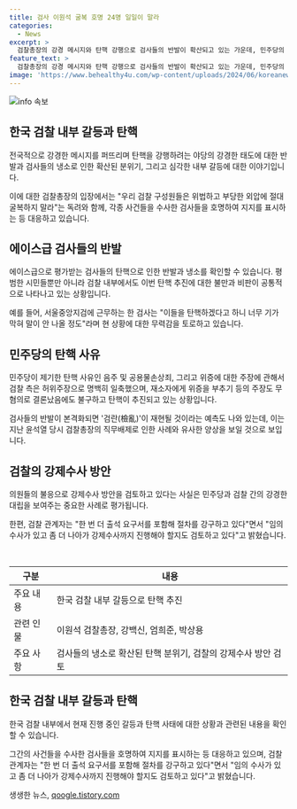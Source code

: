 ```yaml
---
title: 검사 이원석 굴복 호명 24명 일일이 말라
categories:
  - News
excerpt: >
  검찰총장의 강경 메시지와 탄핵 강행으로 검사들의 반발이 확산되고 있는 가운데, 민주당의 돈봉투 연루 의원들에 대한 강제수사 가능성까지 시사되고 있다. 이번 일로 검찰과 민주당 사이의 갈등이 심화되면서, 검사들의 지지를 받는 총장은 탄핵으로 인한 집단 반발이 예상된다. 강백신, 엄희준, 박상용, 김영철 등 에이스급 검사들이 비판을 받고 있으며, 검찰 내부에서도 이들을 지지하는 분위기가 형성되고 있다..minimal
feature_text: >
  검찰총장의 강경 메시지와 탄핵 강행으로 검사들의 반발이 확산되고 있는 가운데, 민주당의 돈봉투 연루 의원들에 대한 강제수사 가능성까지 시사되고 있다. 이번 일로 검찰과 민주당 사이의 갈등이 심화되면서, 검사들의 지지를 받는 총장은 탄핵으로 인한 집단 반발이 예상된다. 강백신, 엄희준, 박상용, 김영철 등 에이스급 검사들이 비판을 받고 있으며, 검찰 내부에서도 이들을 지지하는 분위기가 형성되고 있다..minimal
image: 'https://www.behealthy4u.com/wp-content/uploads/2024/06/koreanews.jpg'
---
```


<p><img src="https://www.behealthy4u.com/wp-content/uploads/2024/06/koreanews.jpg" alt="info 속보" /></p>

<h2 data-ke-size="size26">한국 검찰 내부 갈등과 탄핵</h2>

<p>전국적으로 강경한 메시지를 퍼뜨리며 탄핵을 강행하려는 야당의 강경한 태도에 대한 반발과 검사들의 냉소로 인한 확산된 분위기, 그리고 심각한 내부 갈등에 대한 이야기입니다. </p>

<p data-ke-size="size16">이에 대한 검찰총장의 입장에서는 "우리 검찰 구성원들은 위법하고 부당한 외압에 절대 굴복하지 말라"는 독려와 함께, 각종 사건들을 수사한 검사들을 호명하여 지지를 표시하는 등 대응하고 있습니다.</p>

<h2 data-ke-size="size26">에이스급 검사들의 반발</h2>

<p>에이스급으로 평가받는 검사들의 탄핵으로 인한 반발과 냉소를 확인할 수 있습니다. 평범한 시민들뿐만 아니라 검찰 내부에서도 이번 탄핵 추진에 대한 불만과 비판이 공통적으로 나타나고 있는 상황입니다. </p>

<p data-ke-size="size16">예를 들어, 서울중앙지검에 근무하는 한 검사는 "이들을 탄핵하겠다고 하니 너무 기가 막혀 말이 안 나올 정도"라며 현 상황에 대한 무력감을 토로하고 있습니다.</p>

<h2 data-ke-size="size26">민주당의 탄핵 사유</h2>

<p>민주당이 제기한 탄핵 사유인 음주 및 공용물손상죄, 그리고 위증에 대한 주장에 관해서 검찰 측은 허위주장으로 명백히 일축했으며, 재소자에게 위증을 부추기 등의 주장도 무혐의로 결론났음에도 불구하고 탄핵이 추진되고 있는 상황입니다.</p>

<p data-ke-size="size16">검사들의 반발이 본격화되면 '검란(檢亂)'이 재현될 것이라는 예측도 나와 있는데, 이는 지난 윤석열 당시 검찰총장의 직무배제로 인한 사례와 유사한 양상을 보일 것으로 보입니다.</p>

<h2 data-ke-size="size26">검찰의 강제수사 방안</h2>

<p>의원들의 불응으로 강제수사 방안을 검토하고 있다는 사실은 민주당과 검찰 간의 강경한 대립을 보여주는 중요한 사례로 평가됩니다.</p>

<p data-ke-size="size16">한편, 검찰 관계자는 "한 번 더 출석 요구서를 포함해 절차를 강구하고 있다"면서 "임의 수사가 있고 좀 더 나아가 강제수사까지 진행해야 할지도 검토하고 있다"고 밝혔습니다.</p>

<p data-ke-size="size16">&nbsp;</p>

<table>
<thead>
<tr>
<th>구분</th>
<th>내용</th>
</tr>
</thead>
<tbody>
<tr>
<td>주요 내용</td>
<td>한국 검찰 내부 갈등으로 탄핵 추진</td>
</tr>
<tr>
<td>관련 인물</td>
<td>이원석 검찰총장, 강백신, 엄희준, 박상용</td>
</tr>
<tr>
<td>주요 사항</td>
<td>검사들의 냉소로 확산된 탄핵 분위기, 검찰의 강제수사 방안 검토</td>
</tr>
</tbody>
</table>

<h2 data-ke-size="size26">한국 검찰 내부 갈등과 탄핵</h2>

<p>한국 검찰 내부에서 현재 진행 중인 갈등과 탄핵 사태에 대한 상황과 관련된 내용을 확인할 수 있습니다. </p>

<p data-ke-size="size16">그간의 사건들을 수사한 검사들을 호명하여 지지를 표시하는 등 대응하고 있으며, 검찰 관계자는 "한 번 더 출석 요구서를 포함해 절차를 강구하고 있다"면서 "임의 수사가 있고 좀 더 나아가 강제수사까지 진행해야 할지도 검토하고 있다"고 밝혔습니다.</p>
생생한 뉴스, <a href="https://qoogle.tistory.com" rel="dofollow">qoogle.tistory.com</a>


